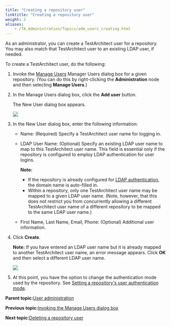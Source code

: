 ```yaml
--- 
title: "Creating a repository user"
linktitle: "Creating a repository user"
weight: 2
aliases: 
    - /TA_Administration/Topics/adm_users_creating.html
---
```


As an administrator, you can create a TestArchitect user for a repository. You may also match that TestArchitect user to an existing LDAP user, if needed.

To create a TestArchitect user, do the following:

1.  Invoke the [Manage Users](/images//Images/TA_Administration/Topics/adm_users_invoking_Manage_Users.html) Manager Users dialog box for a given repository. \(You can do this by right-clicking the **Administration** node and then selecting **Manage Users**.\)

2.  In the Manage Users dialog box, click the **Add user** button.

    The New User dialog box appears.

    ![](/images//Images/New_User_dlg.png)

3.  In the New User dialog box, enter the following information:

    -   Name: \(Required\) Specify a TestArchitect user name for logging in.
    -   LDAP User Name: \(Optional\) Specify an existing LDAP user name to map to this TestArchitect user name. This field is essential only if the repository is configured to employ LDAP authentication for user logins.

        **Note:**

        -   If the repository is already configured for [LDAP authentication](/TA_Help/Topics/ug_LDAP_connection.html), the domain name is auto-filled in.
        -   Within a repository, only one TestArchitect user name may be mapped to a given LDAP user name. \(Note, however, that this does not restrict you from concurrently allowing a different TestArchitect user name of a different repository to be mapped to the same LDAP user name.\)
    -   First Name, Last Name, Email, Phone: \(Optional\) Additional user information.
4.  Click **Create**.

    **Note:** If you have entered an LDAP user name but it is already mapped to another TestArchitect user name, an error message appears. Click **OK** and then select a different LDAP user name.

    ![](/images//Images/LDAP_error_message_1.png)

5.  At this point, you have the option to change the authentication mode used by the repository. See [Setting a repository's user authentication mode](adm_users_setting_authentication_mode.html).


**Parent topic:**[User administration](/TA_Administration/Topics/User_administration.html)

**Previous topic:**[Invoking the Manage Users dialog box](/TA_Administration/Topics/adm_users_invoking_Manage_Users.html)

**Next topic:**[Deleting a repository user](/TA_Administration/Topics/adm_users_deleting.html)

